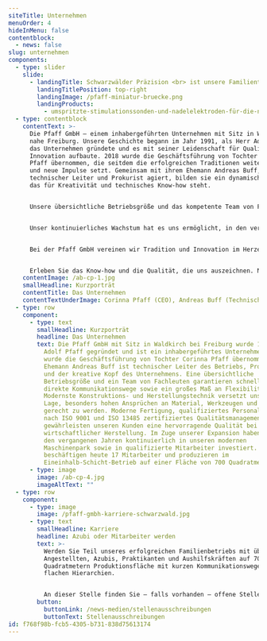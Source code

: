 ```yaml
---
siteTitle: Unternehmen
menuOrder: 4
hideInMenu: false
contentblock:
  - news: false
slug: unternehmen
components:
  - type: slider
    slide:
      - landingTitle: Schwarzwälder Präzision <br> ist unsere Familientradition.
        landingTitlePosition: top-right
        landingImage: /pfaff-miniatur-bruecke.png
        landingProducts:
          - umspritzte-stimulationssonden-und-nadelelektroden-für-die-neurochirurgie
  - type: contentblock
    contentText: >-
      Die Pfaff GmbH – einem inhabergeführten Unternehmen mit Sitz in Waldkirch,
      nahe Freiburg. Unsere Geschichte begann im Jahr 1991, als Herr Adolf Pfaff
      das Unternehmen gründete und es mit seiner Leidenschaft für Qualität und
      Innovation aufbaute. 2018 wurde die Geschäftsführung von Tochter Corinna
      Pfaff übernommen, die seitdem die erfolgreichen Traditionen weiterführt
      und neue Impulse setzt. Gemeinsam mit ihrem Ehemann Andreas Buff, der als
      technischer Leiter und Prokurist agiert, bilden sie ein dynamisches Team,
      das für Kreativität und technisches Know-how steht.


      Unsere übersichtliche Betriebsgröße und das kompetente Team von Fachleuten ermöglichen uns kurze und direkte Kommunikationswege, die es uns leicht machen, flexibel auf Kundenwünsche einzugehen. Mit modernster Konstruktions- und Herstellungstechnik sind wir in der Lage, höchsten Ansprüchen an Material, Werkzeuge und Maschinen gerecht zu werden. Durch eine moderne Fertigung und ein qualifiziertes Team, das nach ISO 9001 und ISO 13485 zertifiziert ist, stellen wir eine herausragende Qualität bei wirtschaftlicher Herstellung sicher.


      Unser kontinuierliches Wachstum hat es uns ermöglicht, in den vergangenen Jahren in unseren Maschinenpark zu investieren und unser Team aus hochqualifizierten Mitarbeitern zu erweitern. Aktuell beschäftigen wir stolz 17 Mitarbeiter, die in einer Ein-und-einhalb-Schicht arbeiten, um auf einer Fläche von 700 Quadratmetern unsere Produktion voranzutreiben.


      Bei der Pfaff GmbH vereinen wir Tradition und Innovation im Herzen des Schwarzwaldes. Unsere Erfolgsgeschichte wäre ohne unsere engagierte Belegschaft und unsere treuen Kunden nicht möglich. Entdecken Sie unsere vielseitigen Lösungen und lassen Sie uns gemeinsam Ihre Ideen in die Realität umsetzen. Wir freuen uns darauf, Sie in unserem Unternehmen willkommen zu heißen.


      Erleben Sie das Know-how und die Qualität, die uns auszeichnen. Nehmen Sie Kontakt mit uns auf, um mehr über unsere Dienstleistungen und Produkte zu erfahren.
    contentImage: /ab-cp-1.jpg
    smallHeadline: Kurzporträt
    contentTitle: Das Unternehmen
    contentTextUnderImage: C﻿orinna Pfaff (CEO), Andreas Buff (Technische Leitung)
  - type: row
    component:
      - type: text
        smallHeadline: Kurzporträt
        headline: Das Unternehmen
        text: Die Pfaff GmbH mit Sitz in Waldkirch bei Freiburg wurde 1991 von Herrn
          Adolf Pfaff gegründet und ist ein inhabergeführtes Unternehmen. 2018
          wurde die Geschäftsführung von Tochter Corinna Pfaff übernommen. Ihr
          Ehemann Andreas Buff ist technischer Leiter des Betriebs, Prokurist
          und der kreative Kopf des Unternehmens. Eine übersichtliche
          Betriebsgröße und ein Team von Fachleuten garantieren schnelle und
          direkte Kommunikationswege sowie ein großes Maß an Flexibilität.
          Modernste Konstruktions- und Herstellungstechnik versetzt uns in die
          Lage, besonders hohen Ansprüchen an Material, Werkzeugen und Maschinen
          gerecht zu werden. Moderne Fertigung, qualifiziertes Personal und ein
          nach ISO 9001 und ISO 13485 zertifiziertes Qualitätsmanagement
          gewährleisten unseren Kunden eine hervorragende Qualität bei
          wirtschaftlicher Herstellung. Im Zuge unserer Expansion haben wir in
          den vergangenen Jahren kontinuierlich in unseren modernen
          Maschinenpark sowie in qualifizierte Mitarbeiter investiert. Wir
          beschäftigen heute 17 Mitarbeiter und produzieren im
          Eineinhalb-Schicht-Betrieb auf einer Fläche von 700 Quadratmetern.
      - type: image
        image: /ab-cp-4.jpg
        imageAltText: ""
  - type: row
    component:
      - type: image
        image: /pfaff-gmbh-karriere-schwarzwald.jpg
      - type: text
        smallHeadline: Karriere
        headline: Azubi oder Mitarbeiter werden
        text: >-
          Werden Sie Teil unseres erfolgreichen Familienbetriebs mit über 17
          Angestellten, Azubis, Praktikanten und Aushilfskräften auf 700
          Quadratmetern Produktionsfläche mit kurzen Kommunikationswegen und
          flachen Hierarchien.


          An dieser Stelle finden Sie – falls vorhanden – offene Stellen. Wir freuen uns aber auch auf Ihre Initiativ-Bewerbung!
        button:
          buttonLink: /news-medien/stellenausschreibungen
          buttonText: Stellenausschreibungen
id: f768f98b-fcb5-4305-b731-838d75613174
---
```

